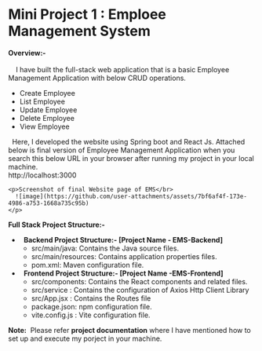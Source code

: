 # Mini Project 1 : Emploee Management System
<b>Overview:-</b></br></br>
   &nbsp; &nbsp; I have built the full-stack web application that is a basic Employee Management Application with below CRUD operations.</br>
<ul>
<li>Create Employee</li>
<li>List Employee</li>
<li>Update Employee</li>
<li>Delete Employee</li>
<li>View Employee</li>
</ul>
    <p>&nbsp;&nbsp;Here, I developed the website using Spring boot and React Js. Attached below is final version of Employee Management Application when you search this below URL in your browser after running my project in your local machine. </br> http://localhost:3000
    </p>
  
    <p>Screenshot of final Website page of EMS</br>
      ![image](https://github.com/user-attachments/assets/7bf6af4f-173e-4986-a753-1668a735c95b)
    </p>
    

<b>Full Stack Project  Structure:-</b>
<ul>
   <li>
      &nbsp;&nbsp;<b>Backend Project  Structure:- [Project Name - EMS-Backend]</b>
      <ul>
       <li>src/main/java: 	Contains the Java source files.</li>
       <li>src/main/resources: 	Contains application properties files.</li>
       <li>pom.xml: 		Maven configuration file.</li>
      </ul>
   </li>
   <li>
      &nbsp;&nbsp;<b>Frontend Project  Structure:- [Project Name -EMS-Frontend]</b>
      <ul>
         <li>src/components:	Contains the React components and related files.</li>
         <li>src/service : 	Contains the configuration of Axios Http Client Library </li>
         <li>src/App.jsx : 	Contains the Routes file</li>
         <li>package.json: 	npm configuration file.</li>
         <li>vite.config.js : Vite configuration file.</li>
      </ul>
   </li>
</ul>

<b>Note:</b>&nbsp; Please refer **project documentation** where I have mentioned how to set up and execute my porject in your machine.</br>
